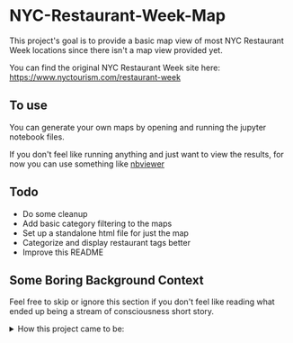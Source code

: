 # NYC-Restaurant-Week-Map

This project's goal is to provide a basic map view of most NYC Restaurant Week locations since there isn't a map view provided yet.

You can find the original NYC Restaurant Week site here:
https://www.nyctourism.com/restaurant-week

## To use
You can generate your own maps by opening and running the jupyter notebook files.

If you don't feel like running anything and just want to view the results, for now you can use something like [nbviewer](https://nbviewer.org/github/asdfblarg/NYC-Restaurant-Week-Map/blob/main/mapping_2025-01.ipynb)

## Todo
- Do some cleanup
- Add basic category filtering to the maps
- Set up a standalone html file for just the map
- Categorize and display restaurant tags better
- Improve this README

## Some Boring Background Context
Feel free to skip or ignore this section if you don't feel like reading what ended up being a stream of consciousness short story.

<details>

<summary>How this project came to be:</summary>


Sometime back in summer of 2023, I got fed up with the state of the NYC Restaurant Week site. For reasons I eventually uncovered, the site would take somewhere between 5-7 seconds to load on each page refresh, you would not be able to open each restaurant result in new tabs, clicking on a restaurant result and then going back to the search would trigger another page refresh and reset your search filters and etc. Going through the list of restaurants extremely frustrating to say the least, but a necessary evil to hunt for some great prix fixe deals.

While searching for decent locations, at some point I came across a reddit post from dx724 with a working map view of the restaurants.
https://github.com/dx724/RestaurantWeekMap

I found it quite useful, but would have preferred a tiny bit more functionality (and maybe better visuals). The repo only displayed the end result of parsed but didn't give any indication of how the data was obtained. Thus I decided to give my own crack at attempting something similar myself as a side project for the heck of it.

It turns out that at the the NYC Restaurant Week site was embedding their entire convoluted nested json structure in the html under a `__NEXT_DATA__` script tag. Retrieving that data and formatting the json yielded a 92 mb json file. Go figure. No wonder the performance of the site was horrible. After painfully fiddling with the json data, I was able to eventually grab the data I needed and store it in an easier format to work with, and eventually get a simple map generated in a jupyter notebook using folium. This worked well enough for my personal needs and I shelved the project without ever feeling the need to put it up publicly.

Eventually, time went on and next time the NYC Restaurant Week rolled around, I found that they no longer had a cursed mass of json embedded into the html and had a proper api to fetch data from. Hurrah. This little project became less useful for me after that. I also became less interested in trying out additional Resturant Week locations as well.

Fast forward to Winter 2025, for reasons I won't bother getting into as this story has gone long enough, I've decided to revisit the code and update the maps with the new api data. Only this time, I might as well have this in a public repo.

</details>
